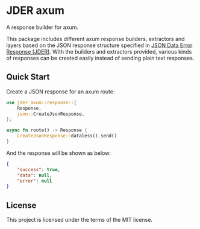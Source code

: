 # JDER axum

A response builder for axum.

This package includes different axum response builders, extractors and layers based on the JSON response structure specified in [JSON Data Error Response (JDER)](https://github.com/jder-std/spec). With the builders and extractors provided, various kinds of responses can be created easily instead of sending plain text responses.

## Quick Start

Create a JSON response for an axum route:

```rust
use jder_axum::response::{
    Response,
    json::CreateJsonResponse,
};

async fn route() -> Response {
    CreateJsonResponse::dataless().send()
}
```

And the response will be shown as below:

```json
{
    "success": true,
    "data": null,
    "error": null
}
```

## License

This project is licensed under the terms of the MIT license.
